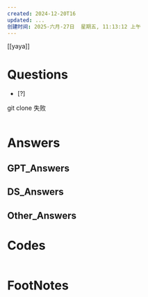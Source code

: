 ```yaml
---
created: 2024-12-20T16
updated: ...
创建时间: 2025-六月-27日  星期五, 11:13:12 上午
---
```

[[yaya]]

# Questions

- [?] 

git clone 失败

```python

```

# Answers

## GPT_Answers


## DS_Answers


## Other_Answers


# Codes

```python

```


# FootNotes
